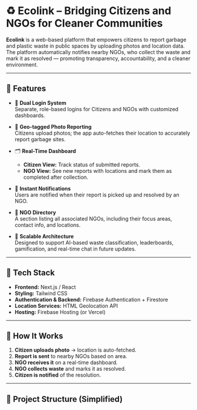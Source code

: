 # ♻️ Ecolink – Bridging Citizens and NGOs for Cleaner Communities

**Ecolink** is a web-based platform that empowers citizens to report garbage and plastic waste in public spaces by uploading photos and location data. The platform automatically notifies nearby NGOs, who collect the waste and mark it as resolved — promoting transparency, accountability, and a cleaner environment.

---

## 🌟 Features

- 🔐 **Dual Login System**  
  Separate, role-based logins for Citizens and NGOs with customized dashboards.

- 📍 **Geo-tagged Photo Reporting**  
  Citizens upload photos; the app auto-fetches their location to accurately report garbage sites.

- 🗂️ **Real-Time Dashboard**  
  - **Citizen View:** Track status of submitted reports.  
  - **NGO View:** See new reports with locations and mark them as completed after collection.

- 🔔 **Instant Notifications**  
  Users are notified when their report is picked up and resolved by an NGO.

- 🏢 **NGO Directory**  
  A section listing all associated NGOs, including their focus areas, contact info, and locations.

- 🚀 **Scalable Architecture**  
  Designed to support AI-based waste classification, leaderboards, gamification, and real-time chat in future updates.

---

## 🔧 Tech Stack

- **Frontend:** Next.js / React  
- **Styling:** Tailwind CSS  
- **Authentication & Backend:** Firebase Authentication + Firestore  
- **Location Services:** HTML Geolocation API  
- **Hosting:** Firebase Hosting (or Vercel)

---

## 🧭 How It Works

1. **Citizen uploads photo** → location is auto-fetched.  
2. **Report is sent** to nearby NGOs based on area.  
3. **NGO receives it** on a real-time dashboard.  
4. **NGO collects waste** and marks it as resolved.  
5. **Citizen is notified** of the resolution.

---

## 📁 Project Structure (Simplified)

